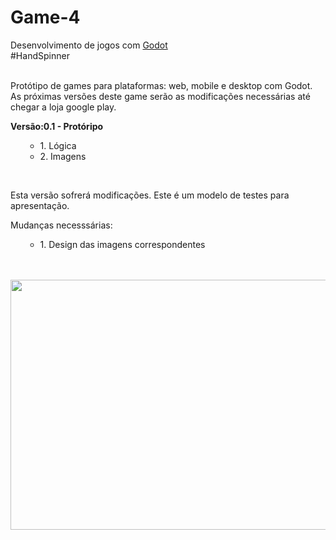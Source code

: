 # Game-4
Desenvolvimento de jogos com <a href="https://godotengine.org/">Godot</a>
<br>
#HandSpinner

<br>
Protótipo de games para plataformas: web, mobile e desktop com Godot.
As próximas versões deste game serão as modificações necessárias até chegar a loja google play.
<br>
<p><b>Versão:0.1 - Protóripo</b></p>
<ol>
  <ul>
    <li>1. Lógica</li>
    <li>2. Imagens</li>
  </ul>  
</ol>
<br>
<p>Esta versão sofrerá modificações. Este é um modelo de testes para apresentação.</p>
<p>Mudanças necesssárias:</p>
<ol>
  <ul>
    <li>1. Design das imagens correspondentes</li>
  </ul>  
</ol>


<br><br>
<img src="https://s9.postimg.org/n13r4dc5r/image.png" width="700" height="400">
